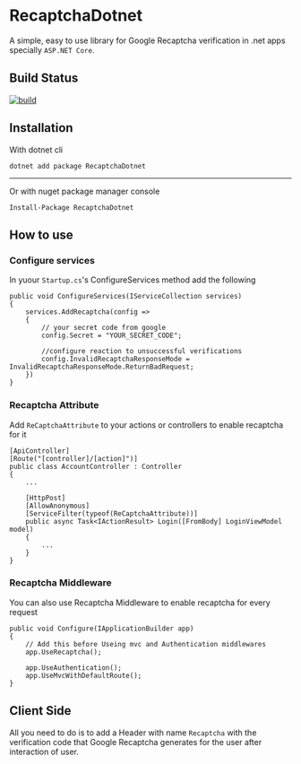 # RecaptchaDotnet

A simple, easy to use library for Google Recaptcha verification in .net apps specially `ASP.NET Core`.

## Build Status

[![build](https://github.com/HesamKashefi/RecaptchaDotnet/actions/workflows/build.yml/badge.svg)](https://github.com/HesamKashefi/RecaptchaDotnet/actions/workflows/build.yml)

## Installation

With dotnet cli

    dotnet add package RecaptchaDotnet
----
Or with nuget package manager console
    
    Install-Package RecaptchaDotnet

## How to use


### Configure services

In yuour `Startup.cs`'s ConfigureServices method add the following

    public void ConfigureServices(IServiceCollection services) 
    {
        services.AddRecaptcha(config => 
        {
            // your secret code from google
            config.Secret = "YOUR_SECRET_CODE";
            
            //configure reaction to unsuccessful verifications
            config.InvalidRecaptchaResponseMode = InvalidRecaptchaResponseMode.ReturnBadRequest;
        })
    }

### Recaptcha Attribute

Add `ReCaptchaAttribute` to your actions or controllers to enable recaptcha for it

    
    [ApiController]
    [Route("[controller]/[action]")]
    public class AccountController : Controller
    {
        ...

        [HttpPost]
        [AllowAnonymous]
        [ServiceFilter(typeof(ReCaptchaAttribute))]
        public async Task<IActionResult> Login([FromBody] LoginViewModel model)
        {
            ...
        }
    }

### Recaptcha Middleware

You can also use Recaptcha Middleware to enable recaptcha for every request

    public void Configure(IApplicationBuilder app) 
    {
        // Add this before Useing mvc and Authentication middlewares
        app.UseRecaptcha();

        app.UseAuthentication();
        app.UseMvcWithDefaultRoute();
    }

## Client Side

All you need to do is to add a Header with name `Recaptcha` with the verification code that Google Recaptcha generates for the user after interaction of user.
